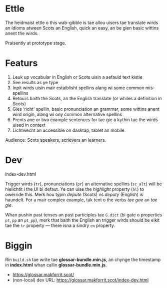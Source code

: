 # Ettle

The heidmaist ettle o this wab-gibble is tae allou uisers tae translate wirds an ídioms atween Scots an English, quick an easy, an be gien basic wittins anent the wirds.

Praisently at prototype stage.

# Featurs

1. Leuk up vocabular in English or Scots uisin a aefauld text kistie
2. See results as ye týpe
3. Inpit wirds uisin mair estaiblisht spellins alang wi some common mis-spellins
4. Retours baith the Scots, an the English translate (or whiles a definítion in Scots)
5. Gies ‘richt’ spellin, basic pronunciation an grammar, some wittins anent wird origin, alang wi ony common alternative spellins
6. Prents ane or twa example sentences for tae gie a kythin tae the wirds uised in context
5. Lichtwecht an accessible on dasktap, tablet an mobile.

Audience: Scots speakers, scrievers an learners.

# Dev

index-dev.html

Trigger wirds (`tr`), pronunciations (`pr`) an alternative spellins (`sc_alt`) will be hielichtit i the UI bi defaut. Ye can uise the *highlight* property (`hl`) to owerride this. Merk hou týpin *depute* (Scots) vs *deputy* (English) is haundelt. For a mair complex example, tak tent o the verbs *tae gae* an *tae gie*.

Whan pushin past tenses an past partíciples tae `G.dict` (bi gate o properties `pt`, `pp` an `pt_pp`), merk that baith the English an trigger wirds should be eikit tae the `tr` property — there isna a sindry `en` property.

# Biggin

Rin `build.sh` tae write tae **glossar-bundle.min.js**, an chynge the timestamp in **index.html** whan callin **glossar-bundle.min.js**.

* https://glossar.makforrit.scot/
* (non-local) dev URL: https://glossar.makforrit.scot/index-dev.html
